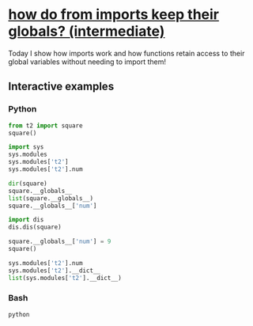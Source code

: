 # [how do from imports keep their globals? (intermediate)](https://youtu.be/FSPyCD5P76A)

Today I show how imports work and how functions retain access to their global variables without needing to import them!

## Interactive examples

### Python

```python
from t2 import square
square()

import sys
sys.modules
sys.modules['t2']
sys.modules['t2'].num

dir(square)
square.__globals__
list(square.__globals__)
square.__globals__['num']

import dis
dis.dis(square)

square.__globals__['num'] = 9
square()

sys.modules['t2'].num
sys.modules['t2'].__dict__
list(sys.modules['t2'].__dict__)
```

### Bash

```bash
python
```
